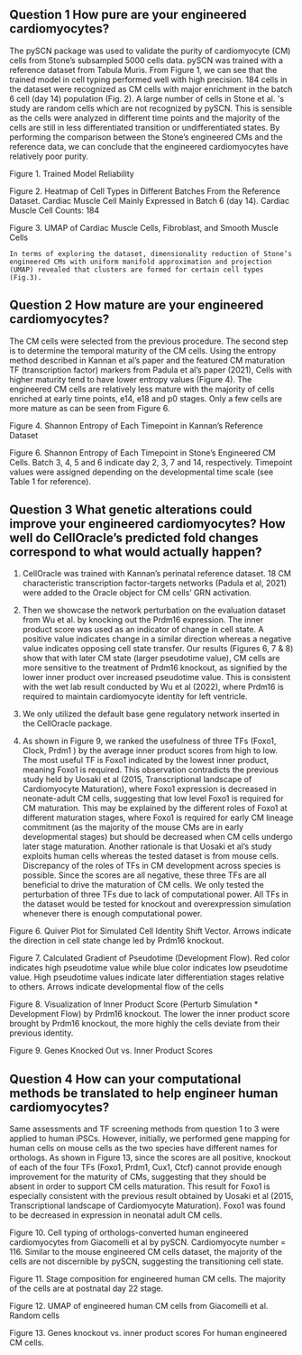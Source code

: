 ## Question 1 How pure are your engineered cardiomyocytes? ##
The pySCN package was used to validate the purity of cardiomyocyte (CM) cells from Stone’s subsampled 5000 cells data. pySCN was trained with a reference dataset from Tabula Muris. 
From Figure 1, we can see that the trained model in cell typing performed well with high precision. 184 cells in the dataset were recognized as CM cells with major enrichment in the batch 6 cell (day 14) population (Fig. 2). A large number of cells in Stone et al. 's study are random cells which are not recognized by pySCN. This is sensible as the cells were analyzed in different time points and the majority of the cells are still in less differentiated transition or undifferentiated states. By performing the comparison between the Stone’s engineered CMs and the reference data, we can conclude that the engineered cardiomyocytes have relatively poor purity. 


Figure 1. Trained Model Reliability


Figure 2. Heatmap of Cell Types in Different Batches From the Reference Dataset. Cardiac Muscle Cell Mainly Expressed in Batch 6 (day 14). Cardiac Muscle Cell Counts: 184

Figure 3. UMAP of Cardiac Muscle Cells, Fibroblast, and Smooth Muscle Cells

	In terms of exploring the dataset, dimensionality reduction of Stone’s engineered CMs with uniform manifold approximation and projection (UMAP) revealed that clusters are formed for certain cell types (Fig.3). 

## Question 2 How mature are your engineered cardiomyocytes? ##
The CM cells were selected from the previous procedure. The second step is to determine the temporal maturity of the CM cells. Using the entropy method described in Kannan et al’s paper and the featured CM maturation TF (transcription factor) markers from Padula et al’s paper (2021), 
Cells with higher maturity tend to have lower entropy values (Figure 4). The engineered CM cells are relatively less mature with the majority of cells enriched at early time points, e14, e18 and p0 stages. Only a few cells are more mature as can be seen from Figure 6. 


Figure 4. Shannon Entropy of Each Timepoint in Kannan’s Reference Dataset


Figure 6. Shannon Entropy of Each Timepoint in Stone’s Engineered CM Cells. Batch 3, 4, 5 and 6 indicate day 2, 3, 7 and 14, respectively. Timepoint values were assigned depending on the developmental time scale (see Table 1 for reference).

## Question 3 What genetic alterations could improve your engineered cardiomyocytes? How well do CellOracle’s predicted fold changes correspond to what would actually happen? ##
1) CellOracle was trained with Kannan’s perinatal reference dataset. 18 CM characteristic transcription factor-targets networks (Padula et al, 2021) were added to the Oracle object for CM cells’ GRN activation.

2) Then we showcase the network perturbation on the evaluation dataset from Wu et al. by knocking out the Prdm16 expression. The inner product score was used as an indicator of change in cell state. A positive value indicates change in a similar direction whereas a negative value indicates opposing cell state transfer. Our results (Figures 6, 7 & 8) show that with later CM state (larger pseudotime value), CM cells are more sensitive to the treatment of Prdm16 knockout, as signified by the lower inner product over increased pseudotime value. This is consistent with the wet lab result conducted by Wu et al (2022), where Prdm16 is required to maintain cardiomyocyte identity for left ventricle. 

3) We only utilized the default base gene regulatory network inserted in the CellOracle package.

4) As shown in Figure 9, we ranked the usefulness of three TFs (Foxo1, Clock, Prdm1
) by the average inner product scores from high to low. The most useful TF is Foxo1 indicated by the lowest inner product, meaning Foxo1 is required. This observation contradicts the previous study held by Uosaki et al (2015, Transcriptional landscape of Cardiomyocyte Maturation), where Foxo1 expression is decreased in neonate-adult CM cells, suggesting that low level Foxo1 is required for CM maturation. This may be explained by the different roles of Foxo1 at different maturation stages, where Foxo1 is required for early CM lineage commitment (as the majority of the mouse CMs are in early developmental stages) but should be decreased when CM cells undergo later stage maturation. Another rationale is that Uosaki et al’s study exploits human cells whereas the tested dataset is from mouse cells. Discrepancy of the roles of TFs in CM development across species is possible. Since the scores are all negative, these three TFs are all beneficial to drive the maturation of CM cells. We only tested the perturbation of three TFs due to lack of computational power. All TFs in the dataset would be tested for knockout and overexpression simulation whenever there is enough computational power.

Figure 6. Quiver Plot for Simulated Cell Identity Shift Vector. Arrows indicate the direction in cell state change led by Prdm16 knockout.

Figure 7. Calculated Gradient of Pseudotime (Development Flow). Red color indicates high pseudotime value while blue color indicates low pseudotime value. High pseudotime values indicate later differentiation stages relative to others. Arrows indicate developmental flow of the cells

Figure 8. Visualization of Inner Product Score (Perturb Simulation * Development Flow) by Prdm16 knockout. The lower the inner product score brought by Prdm16 knockout, the more highly the cells deviate from their previous identity.

Figure 9. Genes Knocked Out vs. Inner Product Scores

## Question 4 How can your computational methods be translated to help engineer human cardiomyocytes? ##
Same assessments and TF screening methods from question 1 to 3 were applied to human iPSCs. However, initially, we performed gene mapping for human cells on mouse cells as the two species have different names for orthologs. 
As shown in Figure 13, since the scores are all positive, knockout of each of the four TFs (Foxo1, Prdm1, Cux1, Ctcf) cannot provide enough improvement for the maturity of CMs, suggesting that they should be absent in order to support CM cells maturation. This result for Foxo1 is especially consistent with the previous result obtained by Uosaki et al (2015, Transcriptional landscape of Cardiomyocyte Maturation). Foxo1 was found to be decreased in expression in neonatal adult CM cells.


Figure 10. Cell typing of orthologs-converted human engineered cardiomyocytes from Giacomelli et al by pySCN. Cardiomyocyte number = 116. Similar to the mouse engineered CM cells dataset, the majority of the cells are not discernible by pySCN, suggesting the transitioning cell state.

Figure 11. Stage composition for engineered human CM cells. The majority of the cells are at postnatal day 22 stage.



Figure 12. UMAP of engineered human CM cells from Giacomelli et al. Random cells 


Figure 13. Genes knockout vs. inner product scores For human engineered CM cells.
